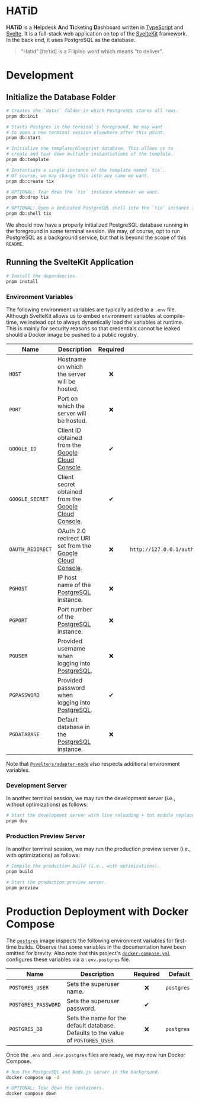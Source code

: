 # HATiD

**HATiD** is a **H**elpdesk **A**nd **Ti**cketing **D**ashboard written in [TypeScript] and [Svelte]. It is a full-stack web application on top of the [SvelteKit] framework. In the back end, it uses PostgreSQL as the database.

[TypeScript]: https://www.typescriptlang.org/
[Svelte]: https://svelte.dev/
[SvelteKit]: https://kit.svelte.dev/
[PostgreSQL]: https://www.postgresql.org/

> "Hatid" [hɐˈtid] is a Filipino word which means "to deliver".

# Development

## Initialize the Database Folder

```bash
# Creates the `data/` folder in which PostgreSQL stores all rows.
pnpm db:init

# Starts Postgres in the terminal's foreground. We may want
# to open a new terminal session elsewhere after this point.
pnpm db:start
```

```bash
# Initialize the template/blueprint database. This allows us to
# create and tear down multiple instantiations of the template.
pnpm db:template

# Instantiate a single instance of the template named `tix`.
# Of course, we may change this into any name we want.
pnpm db:create tix

# OPTIONAL: Tear down the `tix` instance whenever we want.
pnpm db:drop tix

# OPTIONAL: Open a dedicated PostgreSQL shell into the `tix` instance (usually for debugging purposes).
pnpm db:shell tix
```

We should now have a properly initialized PostgreSQL database running in the foreground in some terminal session. We may, of course, opt to run PostgreSQL as a background service, but that is beyond the scope of this `README`.

## Running the SvelteKit Application

```bash
# Install the dependencies.
pnpm install
```

### Environment Variables

The following environment variables are typically added to a `.env` file. Although SvelteKit allows us to embed environment variables at compile-time, we instead opt to always dynamically load the variables at runtime. This is mainly for security reasons so that credentials cannot be leaked should a Docker image be pushed to a public registry.

| **Name**         | **Description**                                             | **Required** |                      **Default** |
| ---------------- | ----------------------------------------------------------- | :----------: | -------------------------------: |
| `HOST`           | Hostname on which the server will be hosted.                |   &#x274c;   |                        `0.0.0.0` |
| `PORT`           | Port on which the server will be hosted.                    |   &#x274c;   |                           `3000` |
| `GOOGLE_ID`      | Client ID obtained from the [Google Cloud Console].         |   &#x2714;   |                                  |
| `GOOGLE_SECRET`  | Client secret obtained from the [Google Cloud Console].     |   &#x2714;   |                                  |
| `OAUTH_REDIRECT` | OAuth 2.0 redirect URI set from the [Google Cloud Console]. |   &#x274c;   | `http://127.0.0.1/auth/callback` |
| `PGHOST`         | IP host name of the [PostgreSQL] instance.                  |   &#x274c;   |                      `127.0.0.1` |
| `PGPORT`         | Port number of the [PostgreSQL] instance.                   |   &#x274c;   |                           `5432` |
| `PGUSER`         | Provided username when logging into [PostgreSQL].           |   &#x274c;   |                       `postgres` |
| `PGPASSWORD`     | Provided password when logging into [PostgreSQL].           |   &#x2714;   |                                  |
| `PGDATABASE`     | Default database in the [PostgreSQL] instance.              |   &#x274c;   |                          `hatid` |

Note that [`@sveltejs/adapter-node`] also respects additional environment variables.

[PostgreSQL]: https://www.postgresql.org/
[Google Cloud Console]: https://console.cloud.google.com/
[`@sveltejs/adapter-node`]: https://kit.svelte.dev/docs/adapter-node

### Development Server

In another terminal session, we may run the development server (i.e., without optimizations) as follows:

```bash
# Start the development server with live reloading + hot module replacement.
pnpm dev
```

### Production Preview Server

In another terminal session, we may run the production preview server (i.e., with optimizations) as follows:

```bash
# Compile the production build (i.e., with optimizations).
pnpm build

# Start the production preview server.
pnpm preview
```

# Production Deployment with Docker Compose

The [`postgres`][docker-postgres] image inspects the following environment variables for first-time builds. Observe that some variables in the documentation have been omitted for brevity. Also note that this project's [`docker-compose.yml`] configures these variables via a `.env.postgres` file.

[docker-postgres]: https://github.com/docker-library/docs/blob/9f75f251347c82b06483d47b14bcca79ad077fcd/postgres/README.md#environment-variables
[`docker-compose.yml`]: ./docker-compose.yml

| **Name**            | **Description**                                                                   | **Required** | **Default** |
| ------------------- | --------------------------------------------------------------------------------- | :----------: | ----------: |
| `POSTGRES_USER`     | Sets the superuser name.                                                          |   &#x274c;   |  `postgres` |
| `POSTGRES_PASSWORD` | Sets the superuser password.                                                      |   &#x2714;   |             |
| `POSTGRES_DB`       | Sets the name for the default database. Defaults to the value of `POSTGRES_USER`. |   &#x274c;   |  `postgres` |

Once the `.env` and `.env.postgres` files are ready, we may now run Docker Compose.

```bash
# Run the PostgreSQL and Node.js server in the background.
docker compose up -d

# OPTIONAL: Tear down the containers.
docker compose down
```
